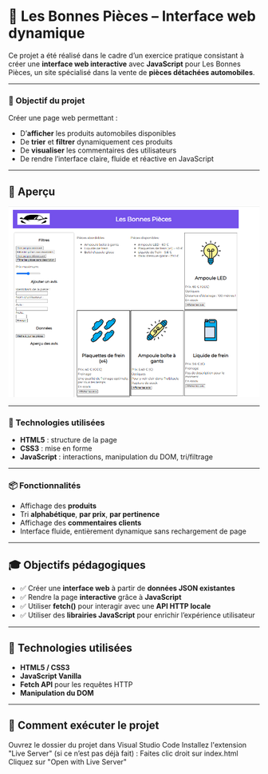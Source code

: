 # 🚗 Les Bonnes Pièces – Interface web dynamique

Ce projet a été réalisé dans le cadre d’un exercice pratique consistant à créer une **interface web interactive** avec **JavaScript** pour Les Bonnes Pièces, un site spécialisé dans la vente de **pièces détachées automobiles**.

---

### 🎯 Objectif du projet

Créer une page web permettant :

* D’**afficher** les produits automobiles disponibles
* De **trier** et **filtrer** dynamiquement ces produits
* De **visualiser** les commentaires des utilisateurs
* De rendre l’interface claire, fluide et réactive en JavaScript

---

## 📸 Aperçu

![Aperçu de l'application](./screenshot.png)

---

### 🧰 Technologies utilisées

* **HTML5** : structure de la page
* **CSS3** : mise en forme
* **JavaScript** : interactions, manipulation du DOM, tri/filtrage

---

### 📦 Fonctionnalités

* Affichage des **produits**
* Tri **alphabétique**, **par prix**, **par pertinence**
* Affichage des **commentaires clients**
* Interface fluide, entièrement dynamique sans rechargement de page

---

## 🎓 Objectifs pédagogiques

* ✅ Créer une **interface web** à partir de **données JSON existantes**
* ✅ Rendre la page **interactive** grâce à **JavaScript**
* ✅ Utiliser **fetch()** pour interagir avec une **API HTTP locale**
* ✅ Utiliser des **librairies JavaScript** pour enrichir l’expérience utilisateur

---

## 🔧 Technologies utilisées

* **HTML5 / CSS3**
* **JavaScript Vanilla**
* **Fetch API** pour les requêtes HTTP
* **Manipulation du DOM**

---

## 🚀 Comment exécuter le projet
Ouvrez le dossier du projet dans Visual Studio Code
Installez l'extension "Live Server" (si ce n’est pas déjà fait) :
Faites clic droit sur index.html
Cliquez sur "Open with Live Server"